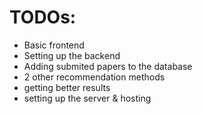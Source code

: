 # TODOs:
- Basic frontend
- Setting up the backend
- Adding submited papers to the database 
- 2 other recommendation methods
- getting better results
- setting up the server & hosting
